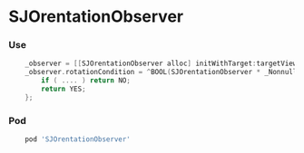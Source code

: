 # SJOrentationObserver

### Use
```Objective-C
    _observer = [[SJOrentationObserver alloc] initWithTarget:targetView container:superview];
    _observer.rotationCondition = ^BOOL(SJOrentationObserver * _Nonnull observer) {
        if ( .... ) return NO;
        return YES;
    };
```

### Pod
```ruby
	pod 'SJOrentationObserver'
```
